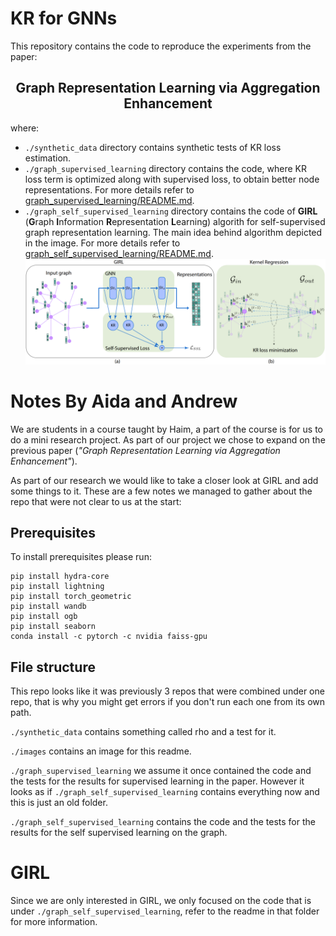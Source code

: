# KR for GNNs
This repository contains the code to reproduce the experiments from the paper: 
<div align="center">
    <h2>
        <b>
            Graph Representation Learning via Aggregation Enhancement
        </b>
    </h2>
</div>

where:
- `./synthetic_data` directory contains synthetic tests of KR loss estimation.
- `./graph_supervised_learning` directory contains the code, where KR loss term is optimized along with supervised loss,
to obtain better node representations. For more details refer to [graph_supervised_learning/README.md](graph_supervised_learning/README.md).
- `./graph_self_supervised_learning` directory contains the code of **GIRL** (**G**raph **I**nformation **R**epresentation **L**earning) algorith
for self-supervised graph representation learning. The main idea behind algorithm depicted in the image. For more details refer to [graph_self_supervised_learning/README.md](graph_self_supervised_learning/README.md).
![](images/GIRL.png?raw=true)


# Notes By Aida and Andrew

We are students in a course taught by Haim, a part of the course 
is for us to do a mini research project. As part of our project we
chose to expand on the previous paper 
(*"Graph Representation Learning via Aggregation Enhancement"*).

As part of our research we would like to take a closer look at 
GIRL and add some things to it. These are a few notes we 
managed to gather about the repo that were not clear to us at
the start:

## Prerequisites

To install prerequisites please run:

```commandline
pip install hydra-core
pip install lightning
pip install torch_geometric
pip install wandb
pip install ogb
pip install seaborn
conda install -c pytorch -c nvidia faiss-gpu
```

## File structure

This repo looks like it was previously 3 repos that
were combined under one repo, that is why you might get errors
if you don't run each one from its own path.

`./synthetic_data` contains something called rho and a test for it.

`./images` contains an image for this readme.

`./graph_supervised_learning` we assume it once contained the code
and the tests for the results for supervised learning in the paper.
However it looks as if `./graph_self_supervised_learning` 
contains everything now and this is just an old folder.

`./graph_self_supervised_learning` contains the code and the tests
for the results for the self supervised learning on the graph.

# GIRL

Since we are only interested in GIRL, we only focused on the code
that is under `./graph_self_supervised_learning`, refer to the 
readme in that folder for more information.
